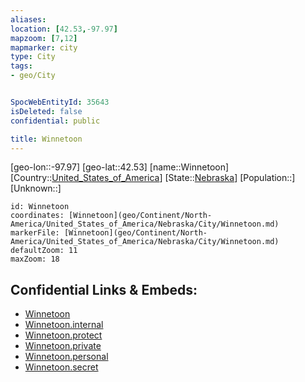 ```yaml
---
aliases: 
location: [42.53,-97.97]
mapzoom: [7,12] 
mapmarker: city 
type: City
tags:
- geo/City


SpocWebEntityId: 35643
isDeleted: false
confidential: public

title: Winnetoon
---
```

[geo-lon::-97.97]
[geo-lat::42.53]
[name::Winnetoon]
[Country::[United_States_of_America](geo/Continent/North-America/United_States_of_America.md)]
[State::[Nebraska](geo/Continent/North-America/United_States_of_America/Nebraska.md)]
[Population::]
[Unknown::]


```leaflet
id: Winnetoon
coordinates: [Winnetoon](geo/Continent/North-America/United_States_of_America/Nebraska/City/Winnetoon.md)
markerFile: [Winnetoon](geo/Continent/North-America/United_States_of_America/Nebraska/City/Winnetoon.md)
defaultZoom: 11 
maxZoom: 18
```


## Confidential Links & Embeds: 
- [Winnetoon](../../../../../../../_public/geo/Continent/North-America/United_States_of_America/Nebraska/City/Winnetoon.md) 
- [Winnetoon.internal](../../../../../../../_internal/geo/Continent/North-America/United_States_of_America/Nebraska/City/Winnetoon.internal.md) 
- [Winnetoon.protect](../../../../../../../_protect/geo/Continent/North-America/United_States_of_America/Nebraska/City/Winnetoon.protect.md) 
- [Winnetoon.private](../../../../../../../_private/geo/Continent/North-America/United_States_of_America/Nebraska/City/Winnetoon.private.md) 
- [Winnetoon.personal](../../../../../../../_personal/geo/Continent/North-America/United_States_of_America/Nebraska/City/Winnetoon.personal.md) 
- [Winnetoon.secret](../../../../../../../_secret/geo/Continent/North-America/United_States_of_America/Nebraska/City/Winnetoon.secret.md) 
